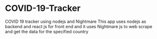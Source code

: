 # COVID-19-Tracker
COVID 19 tracker using nodejs and Nightmare
This app uses nodejs as backend and react js for front end
and it uses Nightmare js to web scrape and get the data for the specified country 
